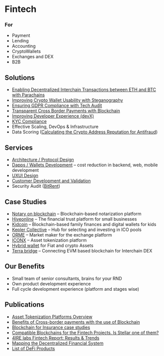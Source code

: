 # Fintech

### For

* Payment
* Lending
* Accounting
* CryptoWallets
* Exchanges and DEX
* B2B

## Solutions

* [Enabling Decentralized Interchain Transactions between ETH and BTC with Parachains](ethereum-bitcoin-bridge-wip.md)
* [Improving Crypto Wallet Usability with Steganography](asset-security.md)
* [Ensuring GDPR Compliance with Tech Audit](tech-gdpr-compliance.md)
* [Transparent Cross Border Payments with Blockchain](enabling-fast-transparent-and-compliant-cross-border-payments-with-the-blockchain.md)
* [Improving Developer Experience \(devX\)](developer-community-devxp.md)
* [KYC Compliance](kyc-module-integartion.md)
* Effective Scaling, DevOps & Infrastructure
* Data Scoring \([Calculating the Crypto Address Reputation for Antifraud](complaince-scoring.md)\)

## Services

* [Architecture / Protocol Design](../../services/architecture-design-protocol.md)
* [Dapps / Wallets Development](../../services/dapps-wallets-development.md) – cost reduction in backend, web, mobile development
* [UXUI Design](../../services/uxui-design.md)
* [Customer Development and Validation](../../services/customer-development-and-formal-validation/)
* Security Audit \([BitRent](https://medium.com/practical-blockchain/bitrent-smart-contracts-audit-case-study-d7d61a34e9f7)\)

## Case Studies

* [Notary on blockchain](../../case-studies/notarization-platform.md) – Blockchain-based notarization platform
* [Hiveonline](../../case-studies/hiveonline.md) – The financial trust platform for small businesses
* [Kidcoin](../../case-studies/kidcoin.md) – Blockchain-based family finances and digital wallets for kids
* [Kepler Collective](../../case-studies/kepler-collective.md) – Hub for selecting and investing in ICO pools
* [ORME](../../case-studies/orme.md) – Market maker for the exchange platform
* [ICONX](../../case-studies/iconx-wip.md) – Asset tokenization platform
* [Hybrid wallet](../../case-studies/hybrid-wallet-fiat-and-crypto-assets.md) for Fiat and crypto Assets
* [Terra bridge](https://github.com/ContractLand/terra-bridge-btc) – Connecting EVM based blockchain for Interchain DEX

## Our Benefits

* Small team of senior consultants, brains for your RND
* Own product development experience
* Full cycle development experience \(platform and stages wise\)

## Publications

* [Asset Tokenization Platforms Overview](sto-platform.md)
* [Benefits of Cross-border payments with the use of Blockchain](enabling-fast-transparent-and-compliant-cross-border-payments-with-the-blockchain.md)
* [Blockchain for Insurance case studies](blockchain-for-insurance.md)
* [Compatible Blockchains for the Fintech Projects. Is Stellar one of them?](https://4irelabs.com/blockchain-fintech-stellar)
* [4IRE labs Fintech Report: Results & Trends](https://4irelabs.com/fintech-report?utm_source=fb&utm_medium=groups&utm_campaign=fintech-report)
* [Mapping the Decentralized Financial System](https://tokeneconomy.co/mapping-the-decentralized-financial-system-7c5af65e0335)
* [List of DeFi Products](https://github.com/ong/awesome-decentralized-finance#decentralized-exchange-protocols)

